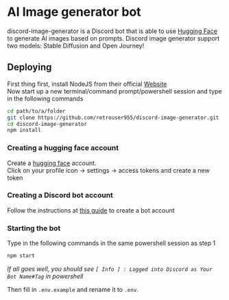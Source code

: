# AI Image generator bot

discord-image-generator is a Discord bot that is able to use [Hugging Face](https://huggingface.co) to generate AI images based on prompts. Discord image generator support two models: Stable Diffusion and Open Journey!

## Deploying

First thing first, install NodeJS from their official [Website](https://nodejs.org)  
Now start up a new terminal/command prompt/powershell session and type in the following commands

```bash
cd path/to/a/folder
git clone https://github.com/retrouser955/discord-image-generator.git
cd discord-image-generator
npm install
```

### Creating a hugging face account

Create a [hugging face](https://huggingface.co) account.  
Click on your profile icon -> settings -> access tokens and create a new token  

### Creating a Discord bot account

Follow the instructions at [this guide](https://discordjs.guide/preparations/setting-up-a-bot-application.html) to create a bot account

### Starting the bot

Type in the following commands in the same powershell session as step 1

```bash
npm start
```

*If all goes well, you should see `[ Info ] : Logged into Discord as Your Bot Name#Tag` in powershell*

Then fill in `.env.example` and rename it to `.env`.